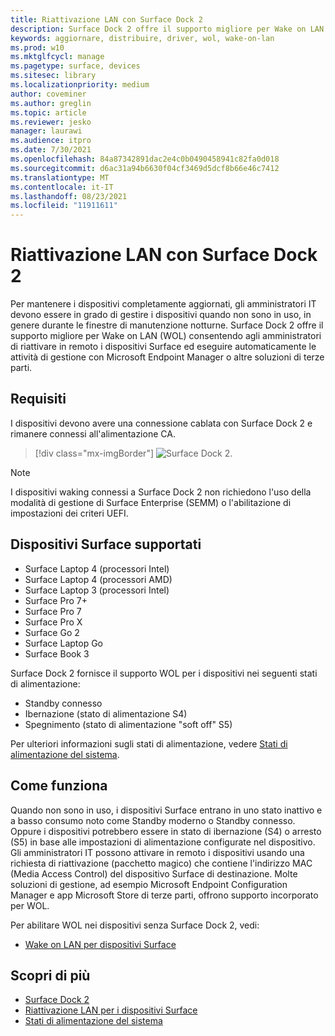 ```yaml
---
title: Riattivazione LAN con Surface Dock 2
description: Surface Dock 2 offre il supporto migliore per Wake on LAN (WOL) che consente agli amministratori di riattivare in remoto i dispositivi ed eseguire automaticamente le attività di gestione.
keywords: aggiornare, distribuire, driver, wol, wake-on-lan
ms.prod: w10
ms.mktglfcycl: manage
ms.pagetype: surface, devices
ms.sitesec: library
ms.localizationpriority: medium
author: coveminer
ms.author: greglin
ms.topic: article
ms.reviewer: jesko
manager: laurawi
ms.audience: itpro
ms.date: 7/30/2021
ms.openlocfilehash: 84a87342891dac2e4c0b0490458941c82fa0d018
ms.sourcegitcommit: d6ac31a94b6630f04cf3469d5dcf8b66e46c7412
ms.translationtype: MT
ms.contentlocale: it-IT
ms.lasthandoff: 08/23/2021
ms.locfileid: "11911611"
---
```

# <a name="wake-on-lan-with-surface-dock-2"></a>Riattivazione LAN con Surface Dock 2

Per mantenere i dispositivi completamente aggiornati, gli amministratori IT devono essere in grado di gestire i dispositivi quando non sono in uso, in genere durante le finestre di manutenzione notturne. Surface Dock 2 offre il supporto migliore per Wake on LAN (WOL) consentendo agli amministratori di riattivare in remoto i dispositivi Surface ed eseguire automaticamente le attività di gestione con Microsoft Endpoint Manager o altre soluzioni di terze parti.

## <a name="requirements"></a>Requisiti

I dispositivi devono avere una connessione cablata con Surface Dock 2 e rimanere connessi all'alimentazione CA.

> [!div class="mx-imgBorder"]
> ![Surface Dock 2.](images/surface-dock2-angled.png)

> [!NOTE]
> I dispositivi waking connessi a Surface Dock 2 non richiedono l'uso della modalità di gestione di Surface Enterprise (SEMM) o l'abilitazione di impostazioni dei criteri UEFI.
 
## <a name="supported-surface-devices"></a>Dispositivi Surface supportati

- Surface Laptop 4 (processori Intel)
- Surface Laptop 4 (processori AMD)
- Surface Laptop 3 (processori Intel)
- Surface Pro 7+
- Surface Pro 7
- Surface Pro X
- Surface Go 2
- Surface Laptop Go
- Surface Book 3

Surface Dock 2 fornisce il supporto WOL per i dispositivi nei seguenti stati di alimentazione:

- Standby connesso
- Ibernazione (stato di alimentazione S4)
- Spegnimento (stato di alimentazione "soft off" S5)

Per ulteriori informazioni sugli stati di alimentazione, vedere [Stati di alimentazione del sistema](/windows/win32/power/system-power-states).

## <a name="how-it-works"></a>Come funziona

Quando non sono in uso, i dispositivi Surface entrano in uno stato inattivo e a basso consumo noto come Standby moderno o Standby connesso. Oppure i dispositivi potrebbero essere in stato di ibernazione (S4) o arresto (S5) in base alle impostazioni di alimentazione configurate nel dispositivo. Gli amministratori IT possono attivare in remoto i dispositivi usando una richiesta di riattivazione (pacchetto magico) che contiene l'indirizzo MAC (Media Access Control) del dispositivo Surface di destinazione. Molte soluzioni di gestione, ad esempio Microsoft Endpoint Configuration Manager e app Microsoft Store di terze parti, offrono supporto incorporato per WOL.

Per abilitare WOL nei dispositivi senza Surface Dock 2, vedi:

- [Wake on LAN per dispositivi Surface](wake-on-lan-for-surface-devices.md)

## <a name="learn-more"></a>Scopri di più

- [Surface Dock 2](https://www.microsoft.com/p/surface-dock-2-for-business/8q4hgc6kbmdq?)
- [Riattivazione LAN per i dispositivi Surface](wake-on-lan-for-surface-devices.md)
- [Stati di alimentazione del sistema](/windows/win32/power/system-power-states)

